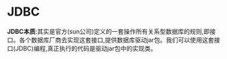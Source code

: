 # JDBC

**JDBC本质**:其实是官方(sun公司)定义的一套操作所有关系型数据库的规则,即接口。各个数据库厂商去实现这套接口,提供数据库驱动jar包。我们可以使用这套接口(JDBC)编程,真正执行的代码是驱动jar包中的实现类。